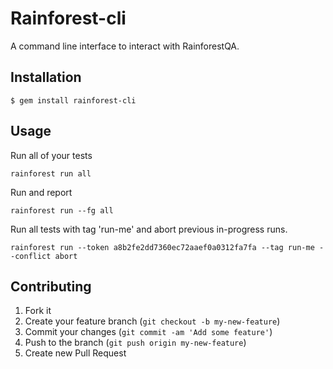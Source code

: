# Rainforest-cli

A command line interface to interact with RainforestQA.

## Installation

    $ gem install rainforest-cli

## Usage

Run all of your tests

    rainforest run all

Run and report

    rainforest run --fg all

Run all tests with tag 'run-me' and abort previous in-progress runs.

    rainforest run --token a8b2fe2dd7360ec72aaef0a0312fa7fa --tag run-me --conflict abort

## Contributing

1. Fork it
2. Create your feature branch (`git checkout -b my-new-feature`)
3. Commit your changes (`git commit -am 'Add some feature'`)
4. Push to the branch (`git push origin my-new-feature`)
5. Create new Pull Request
